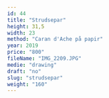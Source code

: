 ```yaml
---
id: 44
title: "Strudsepar"
height: 31,5
width: 23
method: "Caran d'Ache på papir"
year: 2019
price: "800"
fileName: "IMG_2209.JPG"
medie: "drawing"
draft: "no"
slug: "strudsepar"
weight: "160"
---
```


